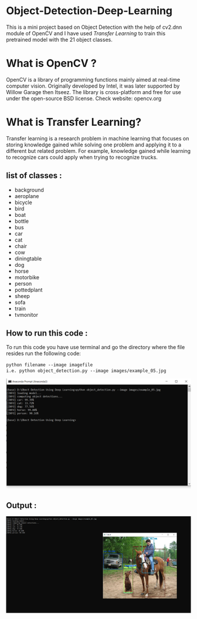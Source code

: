 # Object-Detection-Deep-Learning

This is a mini project based on Object Detection with the help of cv2.dnn module of OpenCV and I have used *Transfer Learning* to train this pretrained model with the 21 object classes.

# What is OpenCV ?

OpenCV is a library of programming functions mainly aimed at real-time computer vision. Originally developed by Intel, it was later supported by Willow Garage then Itseez. The library is cross-platform and free for use under the open-source BSD license.
Check website: opencv.org

# What is Transfer Learning?
Transfer learning is a research problem in machine learning that focuses on storing knowledge gained while solving one problem and applying it to a different but related problem. For example, knowledge gained while learning to recognize cars could apply when trying to recognize trucks.

## list of classes :

* background
* aeroplane
* bicycle
* bird
* boat
* bottle
* bus
* car
* cat
* chair
* cow
* diningtable
* dog 
* horse
* motorbike
* person
* pottedplant
* sheep
* sofa
* train
* tvmonitor
 
## How to run this code :

To run this code you have use terminal and go the directory where the file resides run the following code:
```
python filename --image imagefile
i.e. python object_detection.py --image images/example_05.jpg
```

![](input.png)

## Output :

![](output.png)
